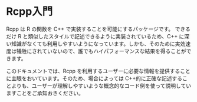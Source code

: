 # Rcpp入門

Rcpp は R の関数を C++ で実装することを可能にするパッケージです。
できるだけ R と類似したスタイルで記述できるように実装されているため、C++ に深い知識がなくても利用しやすいようになっています。しかも、そのために実効速度は犠牲にされていないので、誰でもハイパフォーマンスな結果を得ることができます。



このドキュメントでは、Rcpp を利用するユーザーに必要な情報を提供することに主眼をおいています。そのため、場合によっては C++的に正確な記述することよりも、ユーザーが理解しやすいような概念的なコード例を使って説明していますことをご承知おきください。




